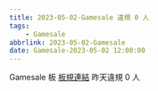 ```yaml
---
title: 2023-05-02-Gamesale 違規 0 人
tags:
    - Gamesale
abbrlink: 2023-05-02-Gamesale
date: Gamesale-2023-05-02 12:00:00
---
```

Gamesale 板 [板規連結](https://www.ptt.cc/bbs/Gossiping/M.1637425085.A.07D.html)
昨天違規 0 人

